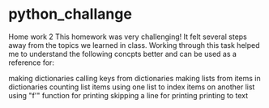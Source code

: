 # python_challange
Home work 2 
This homework was very challenging! It felt several steps away from the topics we learned in class. 
Working through this task helped me to understand the following concpts better and can be used as a reference for:

making dictionaries
calling keys from dictionaries
making lists from items in dictionaries
counting list items
using one list to index items on another list
using "f'" function for printing
skipping a line for printing
printing to text

